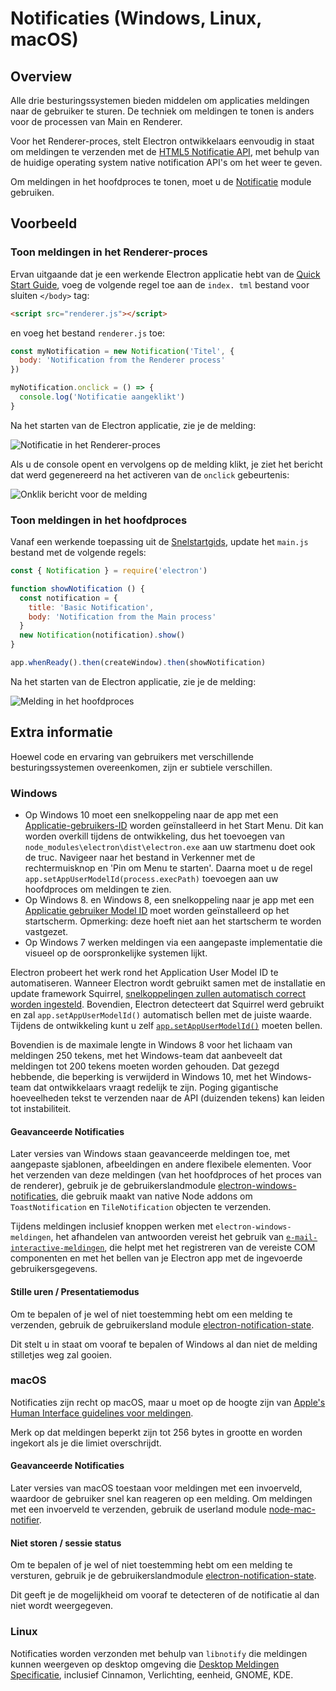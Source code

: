 # Notificaties (Windows, Linux, macOS)

## Overview

Alle drie besturingssystemen bieden middelen om applicaties meldingen naar de gebruiker te sturen. De techniek om meldingen te tonen is anders voor de processen van Main en Renderer.

Voor het Renderer-proces, stelt Electron ontwikkelaars eenvoudig in staat om meldingen te verzenden met de [HTML5 Notificatie API](https://notifications.spec.whatwg.org/), met behulp van de huidige operating system native notification API's om het weer te geven.

Om meldingen in het hoofdproces te tonen, moet u de [Notificatie](../api/notification.md) module gebruiken.

## Voorbeeld

### Toon meldingen in het Renderer-proces

Ervan uitgaande dat je een werkende Electron applicatie hebt van de [Quick Start Guide](quick-start.md), voeg de volgende regel toe aan de `index. tml` bestand voor sluiten `</body>` tag:

```html
<script src="renderer.js"></script>
```

en voeg het bestand `renderer.js` toe:

```javascript fiddle='docs/fiddles/features/notifications/renderer'
const myNotification = new Notification('Titel', {
  body: 'Notification from the Renderer process'
})

myNotification.onclick = () => {
  console.log('Notificatie aangeklikt')
}
```

Na het starten van de Electron applicatie, zie je de melding:

![Notificatie in het Renderer-proces](../images/notification-renderer.png)

Als u de console opent en vervolgens op de melding klikt, je ziet het bericht dat werd gegenereerd na het activeren van de `onclick` gebeurtenis:

![Onklik bericht voor de melding](../images/message-notification-renderer.png)

### Toon meldingen in het hoofdproces

Vanaf een werkende toepassing uit de [Snelstartgids](quick-start.md), update het `main.js` bestand met de volgende regels:

```javascript fiddle='docs/fiddles/features/notifications/main'
const { Notification } = require('electron')

function showNotification () {
  const notification = {
    title: 'Basic Notification',
    body: 'Notification from the Main process'
  }
  new Notification(notification).show()
}

app.whenReady().then(createWindow).then(showNotification)
```

Na het starten van de Electron applicatie, zie je de melding:

![Melding in het hoofdproces](../images/notification-main.png)

## Extra informatie

Hoewel code en ervaring van gebruikers met verschillende besturingssystemen overeenkomen, zijn er subtiele verschillen.

### Windows

* Op Windows 10 moet een snelkoppeling naar de app met een [Applicatie-gebruikers-ID](https://msdn.microsoft.com/en-us/library/windows/desktop/dd378459(v=vs.85).aspx) worden geïnstalleerd in het Start Menu. Dit kan worden overkill tijdens de ontwikkeling, dus het toevoegen van `node_modules\electron\dist\electron.exe` aan uw startmenu doet ook de truc. Navigeer naar het bestand in Verkenner met de rechtermuisknop en 'Pin om Menu te starten'. Daarna moet u de regel `app.setAppUserModelId(process.execPath)` toevoegen aan uw hoofdproces om meldingen te zien.
* Op Windows 8. en Windows 8, een snelkoppeling naar je app met een [Applicatie gebruiker Model ID](https://msdn.microsoft.com/en-us/library/windows/desktop/dd378459(v=vs.85).aspx) moet worden geïnstalleerd op het startscherm. Opmerking: deze hoeft niet aan het startscherm te worden vastgezet.
* Op Windows 7 werken meldingen via een aangepaste implementatie die visueel op de oorspronkelijke systemen lijkt.

Electron probeert het werk rond het Application User Model ID te automatiseren. Wanneer Electron wordt gebruikt samen met de installatie en update framework Squirrel, [snelkoppelingen zullen automatisch correct worden ingesteld](https://github.com/electron/windows-installer/blob/master/README.md#handling-squirrel-events). Bovendien, Electron detecteert dat Squirrel werd gebruikt en zal `app.setAppUserModelId()` automatisch bellen met de juiste waarde. Tijdens de ontwikkeling kunt u zelf [`app.setAppUserModelId()`](../api/app.md#appsetappusermodelidid-windows) moeten bellen.

Bovendien is de maximale lengte in Windows 8 voor het lichaam van meldingen 250 tekens, met het Windows-team dat aanbeveelt dat meldingen tot 200 tekens moeten worden gehouden. Dat gezegd hebbende, die beperking is verwijderd in Windows 10, met het Windows-team dat ontwikkelaars vraagt redelijk te zijn. Poging gigantische hoeveelheden tekst te verzenden naar de API (duizenden tekens) kan leiden tot instabiliteit.

#### Geavanceerde Notificaties

Later versies van Windows staan geavanceerde meldingen toe, met aangepaste sjablonen, afbeeldingen en andere flexibele elementen. Voor het verzenden van deze meldingen (van het hoofdproces of het proces van de renderer), gebruik je de gebruikerslandmodule [electron-windows-notificaties](https://github.com/felixrieseberg/electron-windows-notifications), die gebruik maakt van native Node addons om `ToastNotification` en `TileNotification` objecten te verzenden.

Tijdens meldingen inclusief knoppen werken met `electron-windows-meldingen`, het afhandelen van antwoorden vereist het gebruik van [`e-mail-interactive-meldingen`](https://github.com/felixrieseberg/electron-windows-interactive-notifications), die helpt met het registreren van de vereiste COM componenten en met het bellen van je Electron app met de ingevoerde gebruikersgegevens.

#### Stille uren / Presentatiemodus

Om te bepalen of je wel of niet toestemming hebt om een melding te verzenden, gebruik de gebruikersland module [electron-notification-state](https://github.com/felixrieseberg/electron-notification-state).

Dit stelt u in staat om vooraf te bepalen of Windows al dan niet de melding stilletjes weg zal gooien.

### macOS

Notificaties zijn recht op macOS, maar u moet op de hoogte zijn van [Apple's Human Interface guidelines voor meldingen](https://developer.apple.com/macos/human-interface-guidelines/system-capabilities/notifications/).

Merk op dat meldingen beperkt zijn tot 256 bytes in grootte en worden ingekort als je die limiet overschrijdt.

#### Geavanceerde Notificaties

Later versies van macOS toestaan voor meldingen met een invoerveld, waardoor de gebruiker snel kan reageren op een melding. Om meldingen met een invoerveld te verzenden, gebruik de userland module [node-mac-notifier](https://github.com/CharlieHess/node-mac-notifier).

#### Niet storen / sessie status

Om te bepalen of je wel of niet toestemming hebt om een melding te versturen, gebruik je de gebruikerslandmodule [electron-notification-state](https://github.com/felixrieseberg/electron-notification-state).

Dit geeft je de mogelijkheid om vooraf te detecteren of de notificatie al dan niet wordt weergegeven.

### Linux

Notificaties worden verzonden met behulp van `libnotify` die meldingen kunnen weergeven op desktop omgeving die [Desktop Meldingen Specificatie](https://developer.gnome.org/notification-spec/), inclusief Cinnamon, Verlichting, eenheid, GNOME, KDE.
